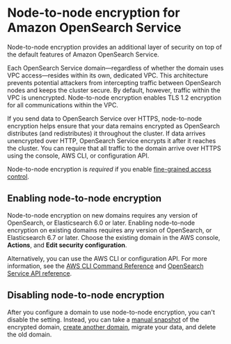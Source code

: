 # Node\-to\-node encryption for Amazon OpenSearch Service<a name="ntn"></a>

Node\-to\-node encryption provides an additional layer of security on top of the default features of Amazon OpenSearch Service\.

Each OpenSearch Service domain—regardless of whether the domain uses VPC access—resides within its own, dedicated VPC\. This architecture prevents potential attackers from intercepting traffic between OpenSearch nodes and keeps the cluster secure\. By default, however, traffic within the VPC is unencrypted\. Node\-to\-node encryption enables TLS 1\.2 encryption for all communications within the VPC\.

If you send data to OpenSearch Service over HTTPS, node\-to\-node encryption helps ensure that your data remains encrypted as OpenSearch distributes \(and redistributes\) it throughout the cluster\. If data arrives unencrypted over HTTP, OpenSearch Service encrypts it after it reaches the cluster\. You can require that all traffic to the domain arrive over HTTPS using the console, AWS CLI, or configuration API\.

Node\-to\-node encryption is *required* if you enable [fine\-grained access control](fgac.md)\.

## Enabling node\-to\-node encryption<a name="enabling-ntn"></a>

Node\-to\-node encryption on new domains requires any version of OpenSearch, or Elasticsearch 6\.0 or later\. Enabling node\-to\-node encryption on existing domains requires any version of OpenSearch, or Elasticsearch 6\.7 or later\. Choose the existing domain in the AWS console, **Actions**, and **Edit security configuration**\.

Alternatively, you can use the AWS CLI or configuration API\. For more information, see the [AWS CLI Command Reference](https://docs.aws.amazon.com/cli/latest/reference/) and [OpenSearch Service API reference](https://docs.aws.amazon.com/opensearch-service/latest/APIReference/API_Welcome.html)\.

## Disabling node\-to\-node encryption<a name="disabling-ntn"></a>

After you configure a domain to use node\-to\-node encryption, you can't disable the setting\. Instead, you can take a [manual snapshot](managedomains-snapshots.md) of the encrypted domain, [create another domain](createupdatedomains.md#createdomains), migrate your data, and delete the old domain\.